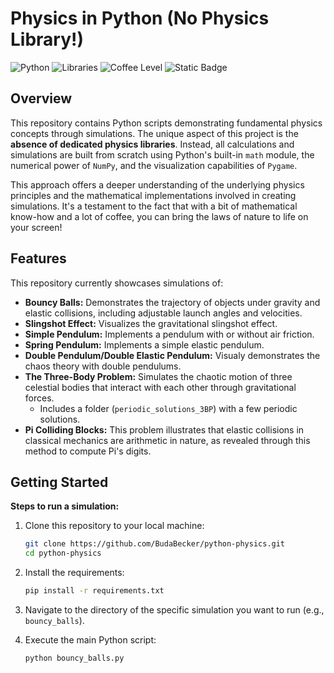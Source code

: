 # Physics in Python (No Physics Library!)

![Python](https://img.shields.io/badge/Python-3.x-blue.svg)
![Libraries](https://img.shields.io/badge/Libraries-Math%2C%20NumPy%2C%20Pygame-orange.svg)
![Coffee Level](https://img.shields.io/badge/Coffee-A%20Lot-brown.svg)
![Static Badge](https://img.shields.io/badge/Lines-1500%2B-darkgreen)

## Overview

This repository contains Python scripts demonstrating fundamental physics concepts through simulations. The unique aspect of this project is the **absence of dedicated physics libraries**. Instead, all calculations and simulations are built from scratch using Python's built-in `math` module, the numerical power of `NumPy`, and the visualization capabilities of `Pygame`.

This approach offers a deeper understanding of the underlying physics principles and the mathematical implementations involved in creating simulations. It's a testament to the fact that with a bit of mathematical know-how and a lot of coffee, you can bring the laws of nature to life on your screen!

## Features

This repository currently showcases simulations of:

* **Bouncy Balls:** Demonstrates the trajectory of objects under gravity and elastic collisions, including adjustable launch angles and velocities.
* **Slingshot Effect:** Visualizes the gravitational slingshot effect.
* **Simple Pendulum:** Implements a pendulum with or without air friction.
* **Spring Pendulum:** Implements a simple elastic pendulum.
* **Double Pendulum/Double Elastic Pendulum:** Visualy demonstrates the chaos theory with double pendulums.
* **The Three-Body Problem:** Simulates the chaotic motion of three celestial bodies that interact with each other through gravitational forces.
    * Includes a folder (`periodic_solutions_3BP`) with a few periodic solutions.
* **Pi Colliding Blocks:** This problem illustrates that elastic collisions in classical mechanics are arithmetic in nature, as revealed through this method to compute Pi's digits.

## Getting Started

**Steps to run a simulation:**

1.  Clone this repository to your local machine:
    ```bash
    git clone https://github.com/BudaBecker/python-physics.git
    cd python-physics
    ```
2.  Install the requirements:
    ```bash
    pip install -r requirements.txt
    ```
2.  Navigate to the directory of the specific simulation you want to run (e.g., `bouncy_balls`).

3.  Execute the main Python script:
    ```bash
    python bouncy_balls.py
    ```
